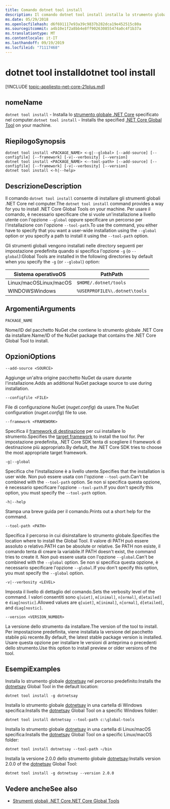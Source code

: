 ```yaml
---
title: Comando dotnet tool install
description: Il comando dotnet tool install installa lo strumento globale .NET Core specificato nel computer.
ms.date: 05/29/2018
ms.openlocfilehash: d6f691117e93a39c9837b282dca19e452515c80a
ms.sourcegitcommit: a4b10e1f2a8bb4e8ff902630855474a0c4f1b37a
ms.translationtype: MT
ms.contentlocale: it-IT
ms.lasthandoff: 09/19/2019
ms.locfileid: "71117468"
---
```

# <a name="dotnet-tool-install"></a><span data-ttu-id="afe7b-103">dotnet tool install</span><span class="sxs-lookup"><span data-stu-id="afe7b-103">dotnet tool install</span></span>

[!INCLUDE [topic-appliesto-net-core-21plus.md](../../../includes/topic-appliesto-net-core-21plus.md)]

## <a name="name"></a><span data-ttu-id="afe7b-104">nome</span><span class="sxs-lookup"><span data-stu-id="afe7b-104">Name</span></span>

<span data-ttu-id="afe7b-105">`dotnet tool install` - Installa lo [strumento globale .NET Core](global-tools.md) specificato nel computer.</span><span class="sxs-lookup"><span data-stu-id="afe7b-105">`dotnet tool install` - Installs the specified [.NET Core Global Tool](global-tools.md) on your machine.</span></span>

## <a name="synopsis"></a><span data-ttu-id="afe7b-106">Riepilogo</span><span class="sxs-lookup"><span data-stu-id="afe7b-106">Synopsis</span></span>

```dotnetcli
dotnet tool install <PACKAGE_NAME> <-g|--global> [--add-source] [--configfile] [--framework] [-v|--verbosity] [--version]
dotnet tool install <PACKAGE_NAME> <--tool-path> [--add-source] [--configfile] [--framework] [-v|--verbosity] [--version]
dotnet tool install <-h|--help>
```

## <a name="description"></a><span data-ttu-id="afe7b-107">Descrizione</span><span class="sxs-lookup"><span data-stu-id="afe7b-107">Description</span></span>

<span data-ttu-id="afe7b-108">Il comando `dotnet tool install` consente di installare gli strumenti globali .NET Core nel computer.</span><span class="sxs-lookup"><span data-stu-id="afe7b-108">The `dotnet tool install` command provides a way for you to install .NET Core Global Tools on your machine.</span></span> <span data-ttu-id="afe7b-109">Per usare il comando, è necessario specificare che si vuole un'installazione a livello utente con l'opzione `--global` oppure specificare un percorso per l'installazione con l'opzione `--tool-path`.</span><span class="sxs-lookup"><span data-stu-id="afe7b-109">To use the command, you either have to specify that you want a user-wide installation using the `--global` option or you specify a path to install it using the `--tool-path` option.</span></span>

<span data-ttu-id="afe7b-110">Gli strumenti globali vengono installati nelle directory seguenti per impostazione predefinita quando si specifica l'opzione `-g` (o `--global`):</span><span class="sxs-lookup"><span data-stu-id="afe7b-110">Global Tools are installed in the following directories by default when you specify the `-g` (or `--global`) option:</span></span>

| <span data-ttu-id="afe7b-111">Sistema operativo</span><span class="sxs-lookup"><span data-stu-id="afe7b-111">OS</span></span>          | <span data-ttu-id="afe7b-112">Path</span><span class="sxs-lookup"><span data-stu-id="afe7b-112">Path</span></span>                          |
|-------------|-------------------------------|
| <span data-ttu-id="afe7b-113">Linux/macOS</span><span class="sxs-lookup"><span data-stu-id="afe7b-113">Linux/macOS</span></span> | `$HOME/.dotnet/tools`         |
| <span data-ttu-id="afe7b-114">WINDOWS</span><span class="sxs-lookup"><span data-stu-id="afe7b-114">Windows</span></span>     | `%USERPROFILE%\.dotnet\tools` |

## <a name="arguments"></a><span data-ttu-id="afe7b-115">Argomenti</span><span class="sxs-lookup"><span data-stu-id="afe7b-115">Arguments</span></span>

`PACKAGE_NAME`

<span data-ttu-id="afe7b-116">Nome/ID del pacchetto NuGet che contiene lo strumento globale .NET Core da installare.</span><span class="sxs-lookup"><span data-stu-id="afe7b-116">Name/ID of the NuGet package that contains the .NET Core Global Tool to install.</span></span>

## <a name="options"></a><span data-ttu-id="afe7b-117">Opzioni</span><span class="sxs-lookup"><span data-stu-id="afe7b-117">Options</span></span>

`--add-source <SOURCE>`

<span data-ttu-id="afe7b-118">Aggiunge un'altra origine pacchetto NuGet da usare durante l'installazione.</span><span class="sxs-lookup"><span data-stu-id="afe7b-118">Adds an additional NuGet package source to use during installation.</span></span>

`--configfile <FILE>`

<span data-ttu-id="afe7b-119">File di configurazione NuGet (*nuget.config*) da usare.</span><span class="sxs-lookup"><span data-stu-id="afe7b-119">The NuGet configuration (*nuget.config*) file to use.</span></span>

`--framework <FRAMEWORK>`

<span data-ttu-id="afe7b-120">Specifica il [framework di destinazione](../../standard/frameworks.md) per cui installare lo strumento.</span><span class="sxs-lookup"><span data-stu-id="afe7b-120">Specifies the [target framework](../../standard/frameworks.md) to install the tool for.</span></span> <span data-ttu-id="afe7b-121">Per impostazione predefinita, .NET Core SDK tenta di scegliere il framework di destinazione più appropriato.</span><span class="sxs-lookup"><span data-stu-id="afe7b-121">By default, the .NET Core SDK tries to choose the most appropriate target framework.</span></span>

`-g|--global`

<span data-ttu-id="afe7b-122">Specifica che l'installazione è a livello utente.</span><span class="sxs-lookup"><span data-stu-id="afe7b-122">Specifies that the installation is user wide.</span></span> <span data-ttu-id="afe7b-123">Non può essere usata con l'opzione `--tool-path`.</span><span class="sxs-lookup"><span data-stu-id="afe7b-123">Can't be combined with the `--tool-path` option.</span></span> <span data-ttu-id="afe7b-124">Se non si specifica questa opzione, è necessario specificare l'opzione `--tool-path`.</span><span class="sxs-lookup"><span data-stu-id="afe7b-124">If you don't specify this option, you must specify the `--tool-path` option.</span></span>

`-h|--help`

<span data-ttu-id="afe7b-125">Stampa una breve guida per il comando.</span><span class="sxs-lookup"><span data-stu-id="afe7b-125">Prints out a short help for the command.</span></span>

`--tool-path <PATH>`

<span data-ttu-id="afe7b-126">Specifica il percorso in cui disinstallare lo strumento globale.</span><span class="sxs-lookup"><span data-stu-id="afe7b-126">Specifies the location where to install the Global Tool.</span></span> <span data-ttu-id="afe7b-127">Il valore di PATH può essere assoluto o relativo.</span><span class="sxs-lookup"><span data-stu-id="afe7b-127">PATH can be absolute or relative.</span></span> <span data-ttu-id="afe7b-128">Se PATH non esiste, il comando tenta di creare la variabile.</span><span class="sxs-lookup"><span data-stu-id="afe7b-128">If PATH doesn't exist, the command tries to create it.</span></span> <span data-ttu-id="afe7b-129">Non può essere usata con l'opzione `--global`.</span><span class="sxs-lookup"><span data-stu-id="afe7b-129">Can't be combined with the `--global` option.</span></span> <span data-ttu-id="afe7b-130">Se non si specifica questa opzione, è necessario specificare l'opzione `--global`.</span><span class="sxs-lookup"><span data-stu-id="afe7b-130">If you don't specify this option, you must specify the `--global` option.</span></span>

`-v|--verbosity <LEVEL>`

<span data-ttu-id="afe7b-131">Imposta il livello di dettaglio del comando.</span><span class="sxs-lookup"><span data-stu-id="afe7b-131">Sets the verbosity level of the command.</span></span> <span data-ttu-id="afe7b-132">I valori consentiti sono `q[uiet]`, `m[inimal]`, `n[ormal]`, `d[etailed]` e `diag[nostic]`.</span><span class="sxs-lookup"><span data-stu-id="afe7b-132">Allowed values are `q[uiet]`, `m[inimal]`, `n[ormal]`, `d[etailed]`, and `diag[nostic]`.</span></span>

`--version <VERSION_NUMBER>`

<span data-ttu-id="afe7b-133">La versione dello strumento da installare.</span><span class="sxs-lookup"><span data-stu-id="afe7b-133">The version of the tool to install.</span></span> <span data-ttu-id="afe7b-134">Per impostazione predefinita, viene installata la versione del pacchetto stabile più recente.</span><span class="sxs-lookup"><span data-stu-id="afe7b-134">By default, the latest stable package version is installed.</span></span> <span data-ttu-id="afe7b-135">Usare questa opzione per installare le versioni di anteprima o precedenti dello strumento.</span><span class="sxs-lookup"><span data-stu-id="afe7b-135">Use this option to install preview or older versions of the tool.</span></span>

## <a name="examples"></a><span data-ttu-id="afe7b-136">Esempi</span><span class="sxs-lookup"><span data-stu-id="afe7b-136">Examples</span></span>

<span data-ttu-id="afe7b-137">Installa lo strumento globale [dotnetsay](https://www.nuget.org/packages/dotnetsay/) nel percorso predefinito:</span><span class="sxs-lookup"><span data-stu-id="afe7b-137">Installs the [dotnetsay](https://www.nuget.org/packages/dotnetsay/) Global Tool in the default location:</span></span>

`dotnet tool install -g dotnetsay`

<span data-ttu-id="afe7b-138">Installa lo strumento globale [dotnetsay](https://www.nuget.org/packages/dotnetsay/) in una cartella di Windows specifica:</span><span class="sxs-lookup"><span data-stu-id="afe7b-138">Installs the [dotnetsay](https://www.nuget.org/packages/dotnetsay/) Global Tool on a specific Windows folder:</span></span>

`dotnet tool install dotnetsay --tool-path c:\global-tools`

<span data-ttu-id="afe7b-139">Installa lo strumento globale [dotnetsay](https://www.nuget.org/packages/dotnetsay/) in una cartella di Linux/macOS specifica:</span><span class="sxs-lookup"><span data-stu-id="afe7b-139">Installs the [dotnetsay](https://www.nuget.org/packages/dotnetsay/) Global Tool on a specific Linux/macOS folder:</span></span>

`dotnet tool install dotnetsay --tool-path ~/bin`

<span data-ttu-id="afe7b-140">Installa la versione 2.0.0 dello strumento globale [dotnetsay](https://www.nuget.org/packages/dotnetsay/):</span><span class="sxs-lookup"><span data-stu-id="afe7b-140">Installs version 2.0.0 of the [dotnetsay](https://www.nuget.org/packages/dotnetsay/) Global Tool:</span></span>

`dotnet tool install -g dotnetsay --version 2.0.0`

## <a name="see-also"></a><span data-ttu-id="afe7b-141">Vedere anche</span><span class="sxs-lookup"><span data-stu-id="afe7b-141">See also</span></span>

- [<span data-ttu-id="afe7b-142">Strumenti globali .NET Core</span><span class="sxs-lookup"><span data-stu-id="afe7b-142">.NET Core Global Tools</span></span>](global-tools.md)

